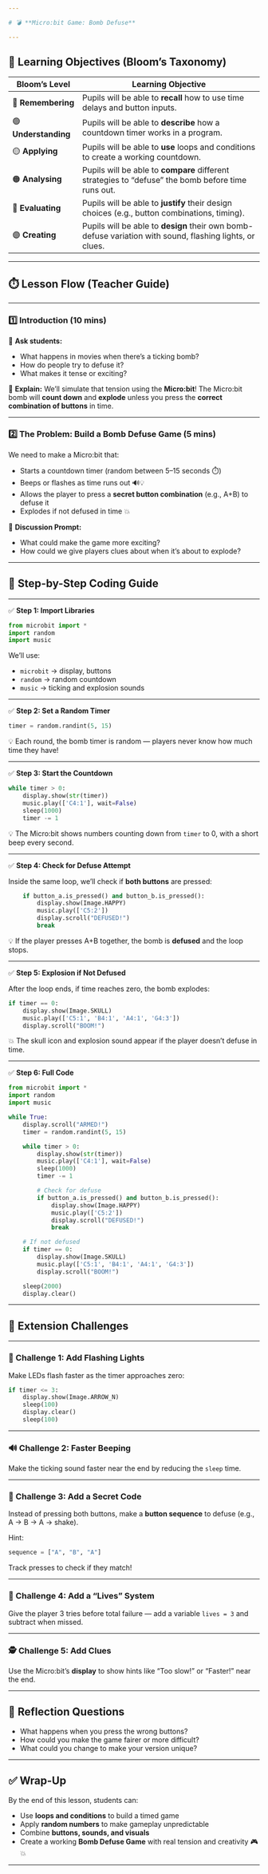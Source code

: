 ```yaml
---

# 💣 **Micro:bit Game: Bomb Defuse**

---
```


## 🎯 **Learning Objectives (Bloom’s Taxonomy)**

| Bloom’s Level        | Learning Objective                                                                                       |
| -------------------- | -------------------------------------------------------------------------------------------------------- |
| 🔵 **Remembering**   | Pupils will be able to **recall** how to use time delays and button inputs.                              |
| 🟢 **Understanding** | Pupils will be able to **describe** how a countdown timer works in a program.                            |
| 🟡 **Applying**      | Pupils will be able to **use** loops and conditions to create a working countdown.                       |
| 🟠 **Analysing**     | Pupils will be able to **compare** different strategies to “defuse” the bomb before time runs out.       |
| 🔴 **Evaluating**    | Pupils will be able to **justify** their design choices (e.g., button combinations, timing).             |
| 🟣 **Creating**      | Pupils will be able to **design** their own bomb-defuse variation with sound, flashing lights, or clues. |

---

## ⏱️ **Lesson Flow (Teacher Guide)**

---

### 1️⃣ **Introduction (10 mins)**

💬 **Ask students:**

* What happens in movies when there’s a ticking bomb?
* How do people try to defuse it?
* What makes it tense or exciting?

📌 **Explain:**
We’ll simulate that tension using the **Micro:bit**!
The Micro:bit bomb will **count down** and **explode** unless you press the **correct combination of buttons** in time.

---

### 2️⃣ **The Problem: Build a Bomb Defuse Game (5 mins)**

We need to make a Micro:bit that:

* Starts a countdown timer (random between 5–15 seconds ⏱️)
* Beeps or flashes as time runs out 🔊💡
* Allows the player to press a **secret button combination** (e.g., A+B) to defuse it
* Explodes if not defused in time 💥

💬 **Discussion Prompt:**

* What could make the game more exciting?
* How could we give players clues about when it’s about to explode?

---

## 🧠 **Step-by-Step Coding Guide**

---

✅ **Step 1: Import Libraries**

```python
from microbit import *
import random
import music
```

We’ll use:

* `microbit` → display, buttons
* `random` → random countdown
* `music` → ticking and explosion sounds

---

✅ **Step 2: Set a Random Timer**

```python
timer = random.randint(5, 15)
```

💡 Each round, the bomb timer is random — players never know how much time they have!

---

✅ **Step 3: Start the Countdown**

```python
while timer > 0:
    display.show(str(timer))
    music.play(['C4:1'], wait=False)
    sleep(1000)
    timer -= 1
```

💡 The Micro:bit shows numbers counting down from `timer` to 0, with a short beep every second.

---

✅ **Step 4: Check for Defuse Attempt**

Inside the same loop, we’ll check if **both buttons** are pressed:

```python
    if button_a.is_pressed() and button_b.is_pressed():
        display.show(Image.HAPPY)
        music.play(['C5:2'])
        display.scroll("DEFUSED!")
        break
```

💡 If the player presses A+B together, the bomb is **defused** and the loop stops.

---

✅ **Step 5: Explosion if Not Defused**

After the loop ends, if time reaches zero, the bomb explodes:

```python
if timer == 0:
    display.show(Image.SKULL)
    music.play(['C5:1', 'B4:1', 'A4:1', 'G4:3'])
    display.scroll("BOOM!")
```

💥 The skull icon and explosion sound appear if the player doesn’t defuse in time.

---

✅ **Step 6: Full Code**

```python
from microbit import *
import random
import music

while True:
    display.scroll("ARMED!")
    timer = random.randint(5, 15)

    while timer > 0:
        display.show(str(timer))
        music.play(['C4:1'], wait=False)
        sleep(1000)
        timer -= 1

        # Check for defuse
        if button_a.is_pressed() and button_b.is_pressed():
            display.show(Image.HAPPY)
            music.play(['C5:2'])
            display.scroll("DEFUSED!")
            break

    # If not defused
    if timer == 0:
        display.show(Image.SKULL)
        music.play(['C5:1', 'B4:1', 'A4:1', 'G4:3'])
        display.scroll("BOOM!")

    sleep(2000)
    display.clear()
```

---

## 🧩 **Extension Challenges**

---

### 🚀 Challenge 1: Add Flashing Lights

Make LEDs flash faster as the timer approaches zero:

```python
if timer <= 3:
    display.show(Image.ARROW_N)
    sleep(100)
    display.clear()
    sleep(100)
```

---

### 🔊 Challenge 2: Faster Beeping

Make the ticking sound faster near the end by reducing the `sleep` time.

---

### 🧠 Challenge 3: Add a Secret Code

Instead of pressing both buttons, make a **button sequence** to defuse (e.g., A → B → A → shake).

Hint:

```python
sequence = ["A", "B", "A"]
```

Track presses to check if they match!

---

### 🧨 Challenge 4: Add a “Lives” System

Give the player 3 tries before total failure — add a variable `lives = 3` and subtract when missed.

---

### 🕵️ Challenge 5: Add Clues

Use the Micro:bit’s **display** to show hints like “Too slow!” or “Faster!” near the end.

---

## 💬 **Reflection Questions**

* What happens when you press the wrong buttons?
* How could you make the game fairer or more difficult?
* What could you change to make your version unique?

---

## ✅ **Wrap-Up**

By the end of this lesson, students can:

* Use **loops and conditions** to build a timed game
* Apply **random numbers** to make gameplay unpredictable
* Combine **buttons, sounds, and visuals**
* Create a working **Bomb Defuse Game** with real tension and creativity 🎮💥

---

